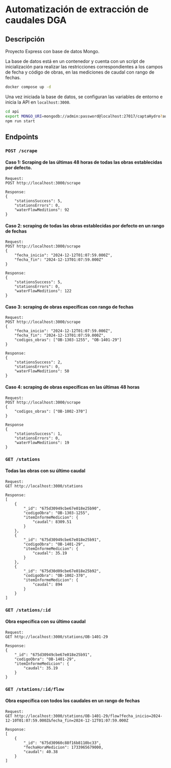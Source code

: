 # Automatización de extracción de caudales DGA

## Descripción
Proyecto Express con base de datos Mongo.

La base de datos está en un contenedor y cuenta con un script de inicialización para realizar las restricciones correspondientes a los campos de fecha y código de obras, en las mediciones de caudal con rango de fechas.

```sh
docker compose up -d
```

Una vez iniciada la base de datos, se configuran las variables de entorno e inicia la API en `localhost:3000`.

```sh
cd api
export MONGO_URI=mongodb://admin:password@localhost:27017/captaHydro?authSource=admin
npm run start
```

## Endpoints

### ```POST /scrape```

#### Caso 1: Scraping de las últimas 48 horas de todas las obras establecidas por defecto.

```
Request: 
POST http://localhost:3000/scrape

Response: 
{
    "stationsSuccess": 5,
    "stationsErrors": 0,
    "waterFlowMeditions": 92
}
```

#### Caso 2: scraping de todas las obras establecidas por defecto en un rango de fechas

```
Request: 
POST http://localhost:3000/scrape
{
    "fecha_inicio": "2024-12-12T01:07:59.000Z",
    "fecha_fin": "2024-12-13T01:07:59.000Z"
}

Response: 
{
    "stationsSuccess": 5,
    "stationsErrors": 0,
    "waterFlowMeditions": 122
}
```

#### Caso 3: scraping de obras específicas con rango de fechas
```
Request: 
POST http://localhost:3000/scrape
{
    "fecha_inicio": "2024-12-12T01:07:59.000Z",
    "fecha_fin": "2024-12-13T01:07:59.000Z",
    "codigos_obras": ["OB-1303-1255", "OB-1401-29"]
}

Response: 
{
    "stationsSuccess": 2,
    "stationsErrors": 0,
    "waterFlowMeditions": 50
}
```

#### Caso 4: scraping de obras específicas en las últimas 48 horas

```
Request: 
POST http://localhost:3000/scrape
{
    "codigos_obras": ["OB-1002-370"]
}

Response
{
    "stationsSuccess": 1,
    "stationsErrors": 0,
    "waterFlowMeditions": 19
}
```

### ```GET /stations```

#### Todas las obras con su último caudal

```
Request: 
GET http://localhost:3000/stations

Response:
[
    {
        "_id": "675d30949cbe67e018e25b90",
        "codigoObra": "OB-1303-1255",
        "itemInformeMedicion": {
            "caudal": 8309.51
        }
    },
    {
        "_id": "675d30949cbe67e018e25b91",
        "codigoObra": "OB-1401-29",
        "itemInformeMedicion": {
            "caudal": 35.19
        }
    },
    {
        "_id": "675d30d09cbe67e018e25b92",
        "codigoObra": "OB-1002-370",
        "itemInformeMedicion": {
            "caudal": 894
        }
    }
]
```

### ```GET /stations/:id```

#### Obra específica con su último caudal

```
Request: 
GET http://localhost:3000/stations/OB-1401-29

Response:
{
    "_id": "675d30949cbe67e018e25b91",
    "codigoObra": "OB-1401-29",
    "itemInformeMedicion": {
        "caudal": 35.19
    }
}
```
### ```GET /stations/:id/flow```


#### Obra específica con todos los caudales en un rango de fechas

```
Request: 
GET http://localhost:3000/stations/OB-1401-29/flow?fecha_inicio=2024-12-10T01:07:59.000Z&fecha_fin=2024-12-12T01:07:59.000Z

Response:
[
    {
        "_id": "675d30960c88f16b8110bc33",
        "fechaHoraMedicion": 1733965679000,
        "caudal": 40.38
    }
]
```